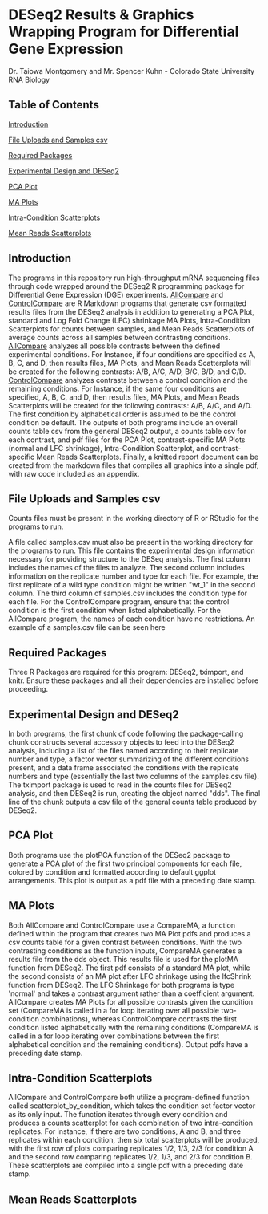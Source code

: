 # DESeq2 Results & Graphics Wrapping Program for Differential Gene Expression

Dr. Taiowa Montgomery and Mr. Spencer Kuhn - Colorado State University RNA Biology

## Table of Contents

[Introduction](#Introduction)

[File Uploads and Samples csv](#File-Uploads-and-Samples-csv)

[Required Packages](#Required-Packages)

[Experimental Design and DESeq2](#Experimental-Design-and-DESeq2)

[PCA Plot](#PCA-Plot)

[MA Plots](#MA-Plots)

[Intra-Condition Scatterplots](#Intra--Condition-Scatterplots)

[Mean Reads Scatterplots](#Mean-Reads-Scatterplots)


## Introduction

The programs in this repository run high-throughput mRNA sequencing files through code wrapped around the DESeq2 R programming package for Differential Gene Expression (DGE) experiments. [AllCompare](AllCompareDESeqPipeline.Rmd) and [ControlCompare](ControlCompareDESeqPipeline.Rmd) are R Markdown programs that generate csv formatted results files from the DESeq2 analysis in addition to generating a PCA Plot, standard and Log Fold Change (LFC) shrinkage MA Plots, Intra-Condition Scatterplots for counts between samples, and Mean Reads Scatterplots of average counts across all samples between contrasting conditions. [AllCompare](AllCompareDESeqPipeline.Rmd) analyzes all possible contrasts between the defined experimental conditions. For Instance, if four conditions are specified as A, B, C, and D, then results files, MA Plots, and Mean Reads Scatterplots will be created for the following contrasts: A/B, A/C, A/D, B/C, B/D, and C/D. [ControlCompare](ControlCompareDESeqPipeline.Rmd) analyzes contrasts between a control condition and the remaining conditions. For Instance, if the same four conditions are specified, A, B, C, and D, then results files, MA Plots, and Mean Reads Scatterplots will be created for the following contrasts: A/B, A/C, and A/D. The first condition by alphabetical order is assumed to be the control condition be default. The outputs of both programs include an overall counts table csv from the general DESeq2 output, a counts table csv for each contrast, and pdf files for the PCA Plot, contrast-specific MA Plots (normal and LFC shrinkage), Intra-Condition Scatterplot, and contrast-specific Mean Reads Scatterplots. Finally, a knitted report document can be created from the markdown files that compiles all graphics into a single pdf, with raw code included as an appendix. 

## File Uploads and Samples csv

Counts files must be present in the working directory of R or RStudio for the programs to run. 

A file called samples.csv must also be present in the working directory for the programs to run. This file contains the experimental design information necessary for providing structure to the DESeq analysis. The first column includes the names of the files to analyze. The second column includes information on the replicate number and type for each file. For example, the first replicate of a wild type condition might be written "wt_1" in the second column. The third column of samples.csv includes the condition type for each file. For the ControlCompare program, ensure that the control condition is the first condition when listed alphabetically. For the AllCompare program, the names of each condition have no restrictions. An example of a samples.csv file can be seen here

## Required Packages

Three R Packages are required for this program: DESeq2, tximport, and knitr. Ensure these packages and all their dependencies are installed before proceeding.

## Experimental Design and DESeq2 

In both programs, the first chunk of code following the package-calling chunk constructs several accessory objects to feed into the DESeq2 analysis, including a list of the files named according to their replicate number and type, a factor vector summarizing of the different conditions present, and a data frame associated the conditions with the replicate numbers and type (essentially the last two columns of the samples.csv file). The tximport package is used to read in the counts files for DESeq2 analysis, and then DESeq2 is run, creating the object named "dds". The final line of the chunk outputs a csv file of the general counts table produced by DESeq2. 

## PCA Plot

Both programs use the plotPCA function of the DESeq2 package to generate a PCA plot of the first two principal components for each file, colored by condition and formatted according to default ggplot arrangements. This plot is output as a pdf file with a preceding date stamp. 

## MA Plots

Both AllCompare and ControlCompare use a CompareMA, a function defined within the program that creates two MA Plot pdfs and produces a csv counts table for a given contrast between conditions. With the two contrasting conditions as the function inputs, CompareMA generates a results file from the dds object. This results file is used for the plotMA function from DESeq2. The first pdf consists of a standard MA plot, while the second consists of an MA plot after LFC shrinkage using the lfcShrink function from DESeq2. The LFC Shrinkage for both programs is type 'normal' and takes a contrast argument rather than a coefficient argument. AllCompare creates MA Plots for all possible contrasts given the condition set (CompareMA is called in a for loop iterating over all possible two-condition combinations), whereas ControlCompare contrasts the first condition listed alphabetically with the remaining conditions (CompareMA is called in a for loop iterating over combinations between the first alphabetical condition and the remaining conditions). Output pdfs have a preceding date stamp.

## Intra-Condition Scatterplots

AllCompare and ControlCompare both utilize a program-defined function called scatterplot_by_condition, which takes the condition set factor vector as its only input. The function iterates through every condition and produces a counts scatterplot for each combination of two intra-condition replicates. For instance, if there are two conditions, A and B, and three replicates within each condition, then six total scatterplots will be produced, with the first row of plots comparing replicates 1/2, 1/3, 2/3 for condition A and the second row comparing replicates 1/2, 1/3, and 2/3 for condition B. These scatterplots are compiled into a single pdf with a preceding date stamp. 

## Mean Reads Scatterplots

